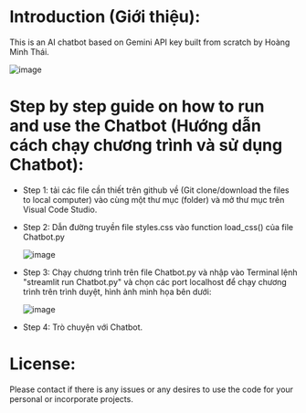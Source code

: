 # Introduction (Giới thiệu):
This is an AI chatbot based on Gemini API key built from scratch by Hoàng Minh Thái.

![image](https://github.com/meanthai/AI-Chatbot-By-Hoang-Minh-Thai/assets/147926426/e41b0f4d-ad1f-4dda-be89-da76421972e8)

# Step by step guide on how to run and use the Chatbot (Hướng dẫn cách chạy chương trình và sử dụng Chatbot):
- Step 1: tải các file cần thiết trên github về (Git clone/download the files to local computer) vào cùng một thư mục (folder) và mở thư mục trên Visual Code Studio.
- Step 2: Dẫn đường truyền file styles.css vào function load_css() của file Chatbot.py

  ![image](https://github.com/meanthai/AI-Chatbot-By-Hoang-Minh-Thai/assets/147926426/9dc73dc4-8051-44c0-844b-30d38ea0999c)

- Step 3: Chạy chương trình trên file Chatbot.py và nhập vào Terminal lệnh "streamlit run Chatbot.py" và chọn các port localhost để chạy chương trình trên trình duyệt, hình ảnh minh họa bên dưới:

  ![image](https://github.com/meanthai/AI-Chatbot-By-Hoang-Minh-Thai/assets/147926426/a3190b22-ef96-42af-811e-626b6856cfbb)

- Step 4: Trò chuyện với Chatbot.

# License:
Please contact if there is any issues or any desires to use the code for your personal or incorporate projects.


